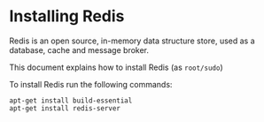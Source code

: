 # Installing Redis

Redis is an open source, in-memory data structure store, used as a database, cache and message broker.&#x20;

This document explains how to install Redis (as `root/sudo`)

To install Redis run the following commands:

```
apt-get install build-essential
apt-get install redis-server
```
